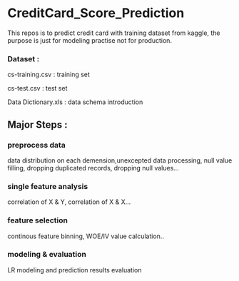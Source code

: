 # CreditCard_Score_Prediction
This repos is to predict credit card with training dataset from kaggle, the purpose is just for modeling practise not for production. 
### Dataset : 

cs-training.csv : training set

cs-test.csv : test set

Data Dictionary.xls : data schema introduction

## Major Steps : 

### preprocess data
data distribution on each demension,unexcepted data processing, null value filling,  dropping duplicated records, dropping null values...	

### single feature analysis
correlation of X & Y, correlation of X & X...

### feature selection 
continous feature binning, WOE/IV value calculation..

### modeling & evaluation
LR modeling and prediction results evaluation


